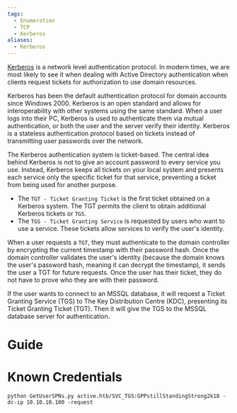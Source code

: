 ```yaml
---
tags:
  - Enumeration
  - TCP
  - Kerberos
aliases:
  - Kerberos
---
```

[Kerberos](https://web.mit.edu/kerberos/) is a network level authentication protocol. In modern times, we are most likely to see it when dealing with Active Directory authentication when clients request tickets for authorization to use domain resources.

Kerberos has been the default authentication protocol for domain accounts since Windows 2000. Kerberos is an open standard and allows for interoperability with other systems using the same standard. When a user logs into their PC, Kerberos is used to authenticate them via mutual authentication, or both the user and the server verify their identity. Kerberos is a stateless authentication protocol based on tickets instead of transmitting user passwords over the network.

The Kerberos authentication system is ticket-based. The central idea behind Kerberos is not to give an account password to every service you use. Instead, Kerberos keeps all tickets on your local system and presents each service only the specific ticket for that service, preventing a ticket from being used for another purpose.

- The `TGT - Ticket Granting Ticket` is the first ticket obtained on a Kerberos system. The TGT permits the client to obtain additional Kerberos tickets or `TGS`.
- The `TGS - Ticket Granting Service` is requested by users who want to use a service. These tickets allow services to verify the user's identity.

When a user requests a `TGT`, they must authenticate to the domain controller by encrypting the current timestamp with their password hash. Once the domain controller validates the user's identity (because the domain knows the user's password hash, meaning it can decrypt the timestamp), it sends the user a TGT for future requests. Once the user has their ticket, they do not have to prove who they are with their password.

If the user wants to connect to an MSSQL database, it will request a Ticket Granting Service (TGS) to The Key Distribution Centre (KDC), presenting its Ticket Granting Ticket (TGT). Then it will give the TGS to the MSSQL database server for authentication.
# Guide



# Known Credentials 

```
python GetUserSPNs.py active.htb/SVC_TGS:GPPstillStandingStrong2k18 -dc-ip 10.10.10.100 -request
```